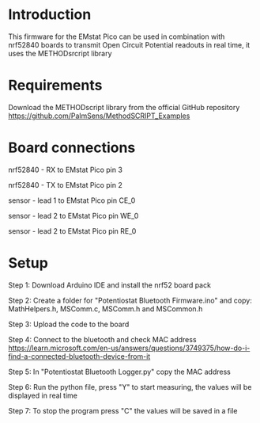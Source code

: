 # Introduction
This firmware for the EMstat Pico can be used in combination with nrf52840 boards to transmit Open Circuit Potential readouts in real time, it uses the METHODsrcript library

# Requirements
Download the METHODscript library from the official GitHub repository https://github.com/PalmSens/MethodSCRIPT_Examples

# Board connections
nrf52840 - RX to EMstat Pico pin 3

nrf52840 - TX to EMstat Pico pin 2

sensor - lead 1 to EMstat Pico pin CE_0

sensor - lead 2 to EMstat Pico pin WE_0

sensor - lead 2 to EMstat Pico pin RE_0

# Setup
Step 1: Download Arduino IDE and install the nrf52 board pack

Step 2: Create a folder for "Potentiostat Bluetooth Firmware.ino" and copy: MathHelpers.h, MSComm.c, MSComm.h and MSCommon.h

Step 3: Upload the code to the board

Step 4: Connect to the bluetooth and check MAC address https://learn.microsoft.com/en-us/answers/questions/3749375/how-do-i-find-a-connected-bluetooth-device-from-it

Step 5: In "Potentiostat Bluetooth Logger.py" copy the MAC address

Step 6: Run the python file, press "Y" to start measuring, the values will be displayed in real time

Step 7: To stop the program press "C" the values will be saved in a file


